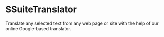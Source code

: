 # SSuiteTranslator
Translate any selected text from any web page or site with the help of our online Google-based translator.
